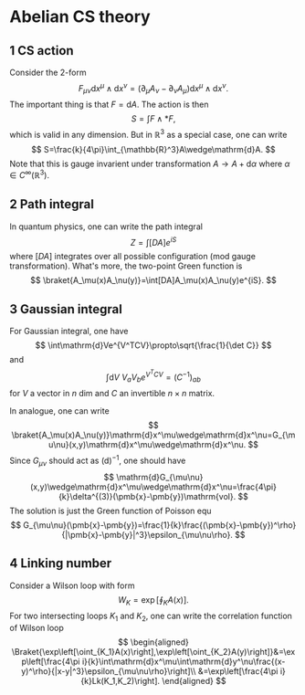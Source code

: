 # Abelian CS theory
## 1 CS action
Consider the 2-form
$$
F_{\mu\nu}\mathrm{d}x^\mu\wedge\mathrm{d}x^\nu=(\partial_\mu A_\nu-\partial_\nu A_\mu)\mathrm{d}x^\mu\wedge\mathrm{d}x^\nu.
$$
The important thing is that $F=\mathrm{d}A$. The action is then
$$
S=\int F\wedge\ast F,
$$
which is valid in any dimension. But in $\mathbb{R}^3$ as a special case, one can write
$$
S=\frac{k}{4\pi}\int_{\mathbb{R}^3}A\wedge\mathrm{d}A.
$$
Note that this is gauge invarient under transformation $A\to A+\mathrm{d}\alpha$ where $\alpha\in C^\infty(\mathbb{R}^3)$.

## 2 Path integral
In quantum physics, one can write the path integral
$$
Z=\int[DA]e^{iS}
$$
where $[DA]$ integrates over all possible configuration (mod gauge transformation). What's more, the two-point Green function is
$$
\braket{A_\mu(x)A_\nu(y)}=\int[DA]A_\mu(x)A_\nu(y)e^{iS}.
$$

## 3 Gaussian integral
For Gaussian integral, one have
$$
\int\mathrm{d}Ve^{V^TCV}\propto\sqrt{\frac{1}{\det C}}
$$
and
$$
\int\mathrm{d}V~V_aV_be^{V^TCV}=\left(C^{-1}\right)_{ab}
$$
for $V$ a vector in $n$ dim and $C$ an invertible $n\times n$ matrix.

In analogue, one can write
$$
\braket{A_\mu(x)A_\nu(y)}\mathrm{d}x^\mu\wedge\mathrm{d}x^\nu=G_{\mu\nu}(x,y)\mathrm{d}x^\mu\wedge\mathrm{d}x^\nu.
$$
Since $G_{\mu\nu}$ should act as $(\mathrm{d})^{-1}$, one should have
$$
\mathrm{d}G_{\mu\nu}(x,y)\wedge\mathrm{d}x^\mu\wedge\mathrm{d}x^\nu=\frac{4\pi}{k}\delta^{(3)}(\pmb{x}-\pmb{y})\mathrm{vol}.
$$
The solution is just the Green function of Poisson equ
$$
G_{\mu\nu}(\pmb{x}-\pmb{y})=\frac{1}{k}\frac{(\pmb{x}-\pmb{y})^\rho}{|\pmb{x}-\pmb{y}|^3}\epsilon_{\mu\nu\rho}.
$$

## 4 Linking number
Consider a Wilson loop with form
$$
W_K=\exp\left[\oint_KA(x)\right].
$$
For two intersecting loops $K_1$ and $K_2$, one can write the correlation function of Wilson loop
$$
\begin{aligned}
\Braket{\exp\left[\oint_{K_1}A(x)\right],\exp\left[\oint_{K_2}A(y)\right]}&=\exp\left[\frac{4\pi i}{k}\int\mathrm{d}x^\mu\int\mathrm{d}y^\nu\frac{(x-y)^\rho}{|x-y|^3}\epsilon_{\mu\nu\rho}\right]\\
&=\exp\left[\frac{4\pi i}{k}Lk(K_1,K_2)\right].
\end{aligned}
$$
